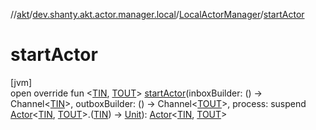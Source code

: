 //[akt](../../../index.md)/[dev.shanty.akt.actor.manager.local](../index.md)/[LocalActorManager](index.md)/[startActor](start-actor.md)

# startActor

[jvm]\
open override fun &lt;[TIN](start-actor.md), [TOUT](start-actor.md)&gt; [startActor](start-actor.md)(inboxBuilder: () -&gt; Channel&lt;[TIN](start-actor.md)&gt;, outboxBuilder: () -&gt; Channel&lt;[TOUT](start-actor.md)&gt;, process: suspend [Actor](../../dev.shanty.akt.actor/-actor/index.md)&lt;[TIN](start-actor.md), [TOUT](start-actor.md)&gt;.([TIN](start-actor.md)) -&gt; [Unit](https://kotlinlang.org/api/latest/jvm/stdlib/kotlin/-unit/index.html)): [Actor](../../dev.shanty.akt.actor/-actor/index.md)&lt;[TIN](start-actor.md), [TOUT](start-actor.md)&gt;

